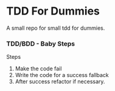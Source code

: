 # TDD For Dummies
A small repo for small tdd for dummies.

### TDD/BDD - Baby Steps
Steps
1. Make the code fail
2. Write the code for a success fallback
3. After success refactor if necessary.
